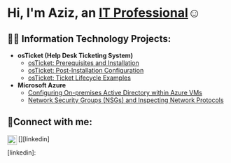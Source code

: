 <h1>Hi, I'm Aziz, an <a href="https://[linkedin.com/in/aziz-saleh-a47620271/](https://www.linkedin.com/in/aziz-saleh-bba1a7257/)">IT Professional</a>☺</h1>

<h2>👨‍💻 Information Technology Projects:</h2>

- <b>osTicket (Help Desk Ticketing System)</b>
  - [osTicket: Prerequisites and Installation](https://github.com/azizsaleh-1/osticket-prereqs)
  - [osTicket: Post-Installation Configuration](https://github.com/azizsaleh-1/post-install-config)
  - [osTicket: Ticket Lifecycle Examples](https://github.com/azizsaleh-1/ticket-lifecycle)
- <b>Microsoft Azure</b>
  - [Configuring On-premises Active Directory within Azure VMs](https://github.com/azizsaleh-1/configure-ad)
  - [Network Security Groups (NSGs) and Inspecting Network Protocols](https://github.com/azizsaleh-1/azure-network-protocols)

<h2>🤳Connect with me:</h2>

[<img align="left" alt="Josh | LinkedIn" width="22px" src="https://cdn.jsdelivr.net/npm/simple-icons@v3/icons/linkedin.svg" />][linkedin]

[linkedin]: 

